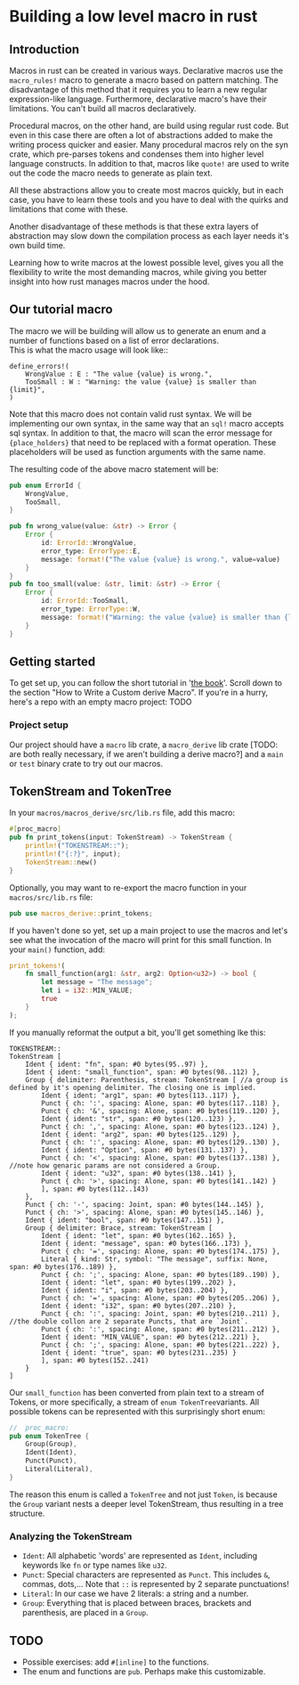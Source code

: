 # Building a low level macro in rust
## Introduction
Macros in rust can be created in various ways. Declarative macros use the `macro_rules!` macro 
to generate a macro based on pattern matching. The disadvantage of this method that it requires you 
to learn a new regular expression-like language.
Furthermore, declarative macro's have their limitations. You can't build all macros declaratively.

Procedural macros, on the other hand, are build using regular rust code. But even in this case there 
are often a lot of abstractions added to make the writing process quicker and easier. Many procedural 
macros rely on the syn crate, which pre-parses tokens and condenses them into higher level language constructs. 
In addition to that, macros like `quote!` are used to write out the code the macro needs to generate as plain text.

All these abstractions allow you to create most macros quickly, but in each case, you have to learn these tools
and you have to deal with the quirks and limitations that come with these.

Another disadvantage of these methods is that these extra layers of abstraction may slow down the compilation
process as each layer needs it's own build time.

Learning how to write macros at the lowest possible level, gives you all the flexibility to write the most 
demanding macros, while giving you better insight into how rust manages macros under the hood.

## Our tutorial macro
The macro we will be building will allow us to generate an enum and a number of functions based on a 
list of error declarations.\
This is what the macro usage will look like::
```
define_errors!(
    WrongValue : E : "The value {value} is wrong.",
    TooSmall : W : "Warning: the value {value} is smaller than {limit}",
)
```
Note that this macro does not contain valid rust syntax. We will be implementing our own syntax, 
in the same way that an `sql!` macro accepts sql syntax. 
In addition to that, the macro will scan the error message for `{place_holders}` that need to be replaced 
with a format operation. These placeholders will be used as function arguments with the same name.

The resulting code of the above macro statement will be:
```rust
pub enum ErrorId {
    WrongValue,
    TooSmall,
}

pub fn wrong_value(value: &str) -> Error {
    Error {
        id: ErrorId::WrongValue,
        error_type: ErrorType::E,
        message: format!("The value {value} is wrong.", value=value)
    }
}
pub fn too_small(value: &str, limit: &str) -> Error {
    Error {
        id: ErrorId::TooSmall,
        error_type: ErrorType::W,
        message: format!("Warning: the value {value} is smaller than {limit}", value=value, limit=limit)
    }
}
```

## Getting started

To get set up, you can follow the short tutorial in '[the book](https://doc.rust-lang.org/book/ch19-06-macros.html)'.
Scroll down to the section "How to Write a Custom derive Macro".
If you're in a hurry, here's a repo with an empty macro project: TODO

### Project setup
Our project should have a `macro` lib crate, a `macro_derive` lib crate 
[TODO: are both really necessary, if we aren't building a derive macro?]
and a `main` or `test` binary crate to try out our macros.

## TokenStream and TokenTree

In your `macros/macros_derive/src/lib.rs` file, add this macro:

```rust
#[proc_macro]
pub fn print_tokens(input: TokenStream) -> TokenStream {
    println!("TOKENSTREAM::");
    println!("{:?}", input);
    TokenStream::new()
}
```

Optionally, you may want to re-export the macro function in your `macros/src/lib.rs` file:
```rust
pub use macros_derive::print_tokens;
```

If you haven't done so yet, set up a main project to use the macros and let's see what 
the invocation of the macro will print for this small function. In your `main()` function, add:
```rust
print_tokens!(
    fn small_function(arg1: &str, arg2: Option<u32>) -> bool {
        let message = "The message";
        let i = i32::MIN_VALUE;
        true
    }
);
```
If you manually reformat the output a bit, you'll get something lke this:
```
TOKENSTREAM::
TokenStream [
    Ident { ident: "fn", span: #0 bytes(95..97) }, 
    Ident { ident: "small_function", span: #0 bytes(98..112) }, 
    Group { delimiter: Parenthesis, stream: TokenStream [ //a group is defined by it's opening delimiter. The closing one is implied.
        Ident { ident: "arg1", span: #0 bytes(113..117) }, 
        Punct { ch: ':', spacing: Alone, span: #0 bytes(117..118) }, 
        Punct { ch: '&', spacing: Alone, span: #0 bytes(119..120) }, 
        Ident { ident: "str", span: #0 bytes(120..123) }, 
        Punct { ch: ',', spacing: Alone, span: #0 bytes(123..124) }, 
        Ident { ident: "arg2", span: #0 bytes(125..129) }, 
        Punct { ch: ':', spacing: Alone, span: #0 bytes(129..130) }, 
        Ident { ident: "Option", span: #0 bytes(131..137) }, 
        Punct { ch: '<', spacing: Alone, span: #0 bytes(137..138) }, //note how genaric params are not considered a Group.
        Ident { ident: "u32", span: #0 bytes(138..141) }, 
        Punct { ch: '>', spacing: Alone, span: #0 bytes(141..142) }
        ], span: #0 bytes(112..143) 
    }, 
    Punct { ch: '-', spacing: Joint, span: #0 bytes(144..145) }, 
    Punct { ch: '>', spacing: Alone, span: #0 bytes(145..146) }, 
    Ident { ident: "bool", span: #0 bytes(147..151) }, 
    Group { delimiter: Brace, stream: TokenStream [
        Ident { ident: "let", span: #0 bytes(162..165) }, 
        Ident { ident: "message", span: #0 bytes(166..173) }, 
        Punct { ch: '=', spacing: Alone, span: #0 bytes(174..175) }, 
        Literal { kind: Str, symbol: "The message", suffix: None, span: #0 bytes(176..189) }, 
        Punct { ch: ';', spacing: Alone, span: #0 bytes(189..190) }, 
        Ident { ident: "let", span: #0 bytes(199..202) }, 
        Ident { ident: "i", span: #0 bytes(203..204) }, 
        Punct { ch: '=', spacing: Alone, span: #0 bytes(205..206) }, 
        Ident { ident: "i32", span: #0 bytes(207..210) }, 
        Punct { ch: ':', spacing: Joint, span: #0 bytes(210..211) }, //the double collon are 2 separate Puncts, that are `Joint`.
        Punct { ch: ':', spacing: Alone, span: #0 bytes(211..212) }, 
        Ident { ident: "MIN_VALUE", span: #0 bytes(212..221) }, 
        Punct { ch: ';', spacing: Alone, span: #0 bytes(221..222) }, 
        Ident { ident: "true", span: #0 bytes(231..235) }
        ], span: #0 bytes(152..241) 
    }
]
```

Our `small_function` has been converted from plain text to a stream of Tokens, or more specifically, 
a stream of `enum TokenTree`variants. All possible tokens can be represented with this surprisingly short enum:
```rust
//  proc_macro:
pub enum TokenTree {
    Group(Group),
    Ident(Ident),
    Punct(Punct),
    Literal(Literal),
}
```
The reason this enum is called a `TokenTree` and not just `Token`, is because the `Group` variant nests a deeper
level TokenStream, thus resulting in a tree structure.

### Analyzing the TokenStream
* `Ident`: All alphabetic 'words' are represented as `Ident`, including keywords lke `fn` or type names like `u32`.
* `Punct`: Special characters are represented as `Punct`. This includes `&`, commas, dots,... Note that `::` is represented by 2 separate punctuations!
* `Literal`: In our case we have 2 literals: a string and a number.
* `Group`: Everything that is placed between braces, brackets and parenthesis, are placed in a `Group`.


## TODO
* Possible exercises: add `#[inline]` to the functions.
* The enum and functions are `pub`. Perhaps make this customizable.